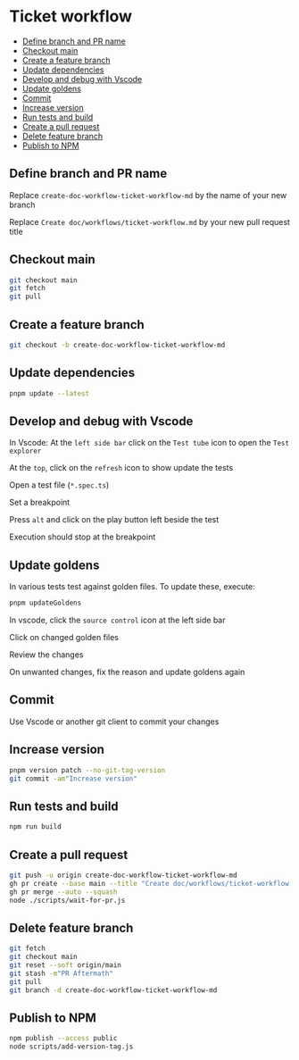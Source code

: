 <!--
@license
Copyright (c) 2025 Rljson

Use of this source code is governed by terms that can be
found in the LICENSE file in the root of this package.
-->

# Ticket workflow

- [Define branch and PR name](#define-branch-and-pr-name)
- [Checkout main](#checkout-main)
- [Create a feature branch](#create-a-feature-branch)
- [Update dependencies](#update-dependencies)
- [Develop and debug with Vscode](#develop-and-debug-with-vscode)
- [Update goldens](#update-goldens)
- [Commit](#commit)
- [Increase version](#increase-version)
- [Run tests and build](#run-tests-and-build)
- [Create a pull request](#create-a-pull-request)
- [Delete feature branch](#delete-feature-branch)
- [Publish to NPM](#publish-to-npm)

## Define branch and PR name

Replace `create-doc-workflow-ticket-workflow-md` by the name of your new branch

Replace `Create doc/workflows/ticket-workflow.md` by your new pull request title

## Checkout main

```bash
git checkout main
git fetch
git pull
```

## Create a feature branch

```bash
git checkout -b create-doc-workflow-ticket-workflow-md
```

## Update dependencies

```bash
pnpm update --latest
```

## Develop and debug with Vscode

In Vscode: At the `left side bar` click on the `Test tube` icon to open the `Test explorer`

At the `top`, click on the `refresh` icon to show update the tests

Open a test file (`*.spec.ts`)

Set a breakpoint

Press `alt` and click on the play button left beside the test

Execution should stop at the breakpoint

## Update goldens

In various tests test against golden files. To update these, execute:

```bash
pnpm updateGoldens
```

In vscode, click the `source control` icon at the left side bar

Click on changed golden files

Review the changes

On unwanted changes, fix the reason and update goldens again

## Commit

Use Vscode or another git client to commit your changes

## Increase version

```bash
pnpm version patch --no-git-tag-version
git commit -am"Increase version"
```

## Run tests and build

```bash
npm run build
```

## Create a pull request

```bash
git push -u origin create-doc-workflow-ticket-workflow-md
gh pr create --base main --title "Create doc/workflows/ticket-workflow.md" --body " "
gh pr merge --auto --squash
node ./scripts/wait-for-pr.js
```

## Delete feature branch

```bash
git fetch
git checkout main
git reset --soft origin/main
git stash -m"PR Aftermath"
git pull
git branch -d create-doc-workflow-ticket-workflow-md
```

## Publish to NPM

```bash
npm publish --access public
node scripts/add-version-tag.js
```
